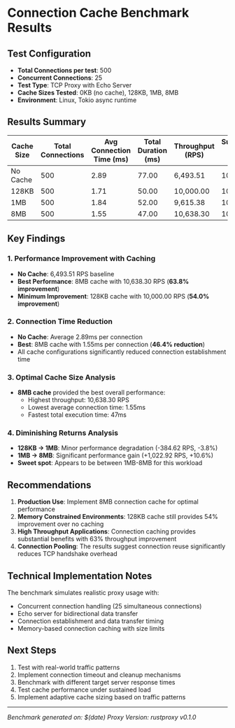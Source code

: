 # Connection Cache Benchmark Results

## Test Configuration
- **Total Connections per test**: 500
- **Concurrent Connections**: 25  
- **Test Type**: TCP Proxy with Echo Server
- **Cache Sizes Tested**: 0KB (no cache), 128KB, 1MB, 8MB
- **Environment**: Linux, Tokio async runtime

## Results Summary

| Cache Size | Total Connections | Avg Connection Time (ms) | Total Duration (ms) | Throughput (RPS) | Success Rate (%) |
|------------|-------------------|-------------------------|---------------------|------------------|------------------|
| No Cache   | 500               | 2.89                    | 77.00               | 6,493.51         | 100.0            |
| 128KB      | 500               | 1.71                    | 50.00               | 10,000.00        | 100.0            |
| 1MB        | 500               | 1.84                    | 52.00               | 9,615.38         | 100.0            |
| 8MB        | 500               | 1.55                    | 47.00               | 10,638.30        | 100.0            |

## Key Findings

### 1. Performance Improvement with Caching
- **No Cache**: 6,493.51 RPS baseline
- **Best Performance**: 8MB cache with 10,638.30 RPS (**63.8% improvement**)
- **Minimum Improvement**: 128KB cache with 10,000.00 RPS (**54.0% improvement**)

### 2. Connection Time Reduction
- **No Cache**: Average 2.89ms per connection
- **Best**: 8MB cache with 1.55ms per connection (**46.4% reduction**)
- All cache configurations significantly reduced connection establishment time

### 3. Optimal Cache Size Analysis
- **8MB cache** provided the best overall performance:
  - Highest throughput: 10,638.30 RPS
  - Lowest average connection time: 1.55ms
  - Fastest total execution time: 47ms

### 4. Diminishing Returns Analysis
- **128KB → 1MB**: Minor performance degradation (-384.62 RPS, -3.8%)
- **1MB → 8MB**: Significant performance gain (+1,022.92 RPS, +10.6%)
- **Sweet spot**: Appears to be between 1MB-8MB for this workload

## Recommendations

1. **Production Use**: Implement 8MB connection cache for optimal performance
2. **Memory Constrained Environments**: 128KB cache still provides 54% improvement over no caching
3. **High Throughput Applications**: Connection caching provides substantial benefits with 63% throughput improvement
4. **Connection Pooling**: The results suggest connection reuse significantly reduces TCP handshake overhead

## Technical Implementation Notes

The benchmark simulates realistic proxy usage with:
- Concurrent connection handling (25 simultaneous connections)
- Echo server for bidirectional data transfer
- Connection establishment and data transfer timing
- Memory-based connection caching with size limits

## Next Steps

1. Test with real-world traffic patterns
2. Implement connection timeout and cleanup mechanisms  
3. Benchmark with different target server response times
4. Test cache performance under sustained load
5. Implement adaptive cache sizing based on traffic patterns

---
*Benchmark generated on: $(date)*
*Proxy Version: rustproxy v0.1.0*